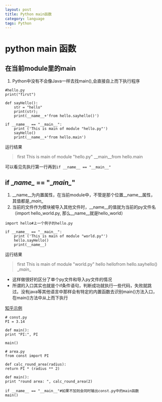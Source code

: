 ```yaml
---
layout: post
title: Python main函数
category: language
tags: Python
---
```

# python main 函数
## 在当前module里的main
1. Python中没有不会像Java一样去找main(),会直接自上而下执行程序

~~~
#hello.py
print("first")
 
def sayHello():
    str = "hello"
    print(str);
    print(__name__+'from hello.sayhello()')
 
if __name__ == "__main__":
    print ('This is main of module "hello.py"')
    sayHello()
    print(__name__+'from hello.main')
~~~

运行结果
> first
This is main of module "hello.py"
__main__from hello.main

可以看见先执行第一行再到`if __name__ == "__main__"`

## if \__name\__ == "\__main\__"
1. \__name\__为内置属性，在当前module中，不管是那个位置\__name\__属性，其值都是\__main\__
2. 当前的文件作为模块被导入其他文件时，\__name\__的值就为当前的py文件名（import hello_world.py, 那么\__name\__就是hello_world）

~~~
import hello#上一个例子的hello.py
 
if __name__ == "__main__":
    print ('This is main of module "world.py"')
    hello.sayHello()
    print(__name__)
~~~

运行结果

> first
This is main of module "world.py"
hello
hellofrom hello.sayhello()
\__main__


-  这样做很好的区分了单个py文件和导入py文件的情况
- 所谓的入口其实也就是个if条件语句，判断成功就执行一些代码，失败就跳过。没有java等其他语言中那样会有特定的内置函数去识别main()方法入口，在main()方法中从上而下执行

[知乎示例](https://www.zhihu.com/question/49136398)

~~~
# const.py
PI = 3.14

def main():
print "PI:", PI

main()

# area.py
from const import PI

def calc_round_area(radius):
return PI * (radius ** 2)

def main():
print "round area: ", calc_round_area(2)

if __name__ == "__main__"#如果不加则会同时输出const.py中的main函数
main()	
~~~
